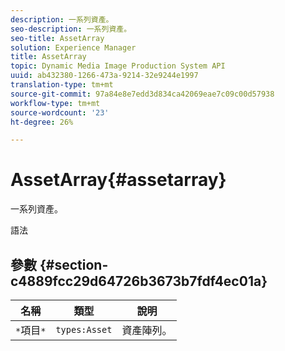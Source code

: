 ```yaml
---
description: 一系列資產。
seo-description: 一系列資產。
seo-title: AssetArray
solution: Experience Manager
title: AssetArray
topic: Dynamic Media Image Production System API
uuid: ab432380-1266-473a-9214-32e9244e1997
translation-type: tm+mt
source-git-commit: 97a84e8e7edd3d834ca42069eae7c09c00d57938
workflow-type: tm+mt
source-wordcount: '23'
ht-degree: 26%

---
```



# AssetArray{#assetarray}

一系列資產。

語法

## 參數 {#section-c4889fcc29d64726b3673b7fdf4ec01a}

| 名稱 | 類型 | 說明 |
|---|---|---|
| `*`項目`*` | `types:Asset` | 資產陣列。 |

